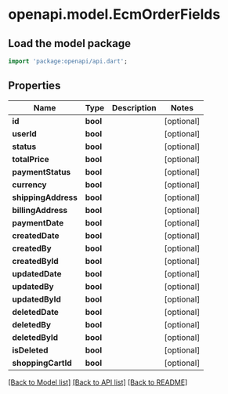# openapi.model.EcmOrderFields

## Load the model package
```dart
import 'package:openapi/api.dart';
```

## Properties
Name | Type | Description | Notes
------------ | ------------- | ------------- | -------------
**id** | **bool** |  | [optional] 
**userId** | **bool** |  | [optional] 
**status** | **bool** |  | [optional] 
**totalPrice** | **bool** |  | [optional] 
**paymentStatus** | **bool** |  | [optional] 
**currency** | **bool** |  | [optional] 
**shippingAddress** | **bool** |  | [optional] 
**billingAddress** | **bool** |  | [optional] 
**paymentDate** | **bool** |  | [optional] 
**createdDate** | **bool** |  | [optional] 
**createdBy** | **bool** |  | [optional] 
**createdById** | **bool** |  | [optional] 
**updatedDate** | **bool** |  | [optional] 
**updatedBy** | **bool** |  | [optional] 
**updatedById** | **bool** |  | [optional] 
**deletedDate** | **bool** |  | [optional] 
**deletedBy** | **bool** |  | [optional] 
**deletedById** | **bool** |  | [optional] 
**isDeleted** | **bool** |  | [optional] 
**shoppingCartId** | **bool** |  | [optional] 

[[Back to Model list]](../README.md#documentation-for-models) [[Back to API list]](../README.md#documentation-for-api-endpoints) [[Back to README]](../README.md)


